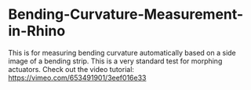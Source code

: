 # Bending-Curvature-Measurement-in-Rhino
This is for measuring bending curvature automatically based on a side image of a bending strip. This is a very standard test for morphing actuators. 
Check out the video tutorial: https://vimeo.com/653491901/3eef016e33
